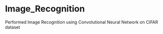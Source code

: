 # Image_Recognition
Performed Image Recognition using Convolutional Neural Network on CIFAR dataset
